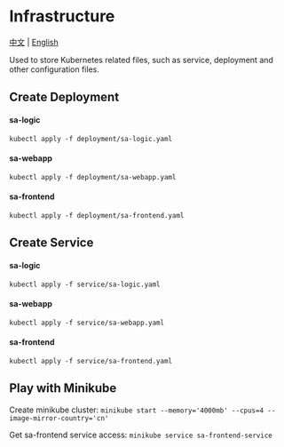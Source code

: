 # Infrastructure

[中文](README.zh_cn.md "中文") | [English](README.md "English")

Used to store Kubernetes related files, such as service, 
deployment and other configuration files.

## Create Deployment
#### sa-logic
`kubectl apply -f deployment/sa-logic.yaml`

#### sa-webapp
`kubectl apply -f deployment/sa-webapp.yaml`

#### sa-frontend
`kubectl apply -f deployment/sa-frontend.yaml`

## Create Service
#### sa-logic
`kubectl apply -f service/sa-logic.yaml` 

#### sa-webapp
`kubectl apply -f service/sa-webapp.yaml`

#### sa-frontend
`kubectl apply -f service/sa-frontend.yaml`

## Play with Minikube
Create minikube cluster: `minikube start --memory='4000mb' --cpus=4 --image-mirror-country='cn'`

Get sa-frontend service access: `minikube service sa-frontend-service`
